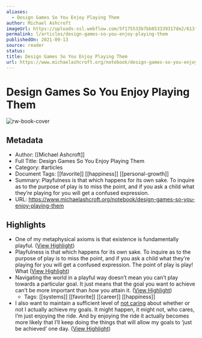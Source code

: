 ```yaml
---
aliases:
  - Design Games So You Enjoy Playing Them
author: Michael Ashcroft
imageUrl: https://uploads-ssl.webflow.com/5f175533b7bb853339317de2/613f378b2f124f4dc885516c_eleonora-k2UQ0DKctl4-unsplash.jpg
permalink: l/articles/design-games-so-you-enjoy-playing-them
publishedOn: 2021-09-13
source: reader
status: 
title: Design Games So You Enjoy Playing Them
url: https://www.michaelashcroft.org/notebook/design-games-so-you-enjoy-playing-them
---
```

# Design Games So You Enjoy Playing Them

![rw-book-cover](https://uploads-ssl.webflow.com/5f175533b7bb853339317de2/613f378b2f124f4dc885516c_eleonora-k2UQ0DKctl4-unsplash.jpg)

## Metadata

- Author: [[Michael Ashcroft]]
- Full Title: Design Games So You Enjoy Playing Them
- Category: #articles
- Document Tags: [[favorite]] [[happiness]] [[personal-growth]]
- Summary: Playfulness is that which happens for its own sake. To inquire as to the purpose of play is to miss the point, and if you ask a child what they’re playing for you will get a confused expression.
- URL: https://www.michaelashcroft.org/notebook/design-games-so-you-enjoy-playing-them

## Highlights

- One of my metaphysical axioms is that existence is fundamentally playful. ([View Highlight](https://read.readwise.io/read/01hz1zwtf5t7yctz8z2vwp16wv))
- Playfulness is that which happens for its own sake. To inquire as to the purpose of play is to miss the point, and if you ask a child what they’re playing for you will get a confused expression. The point of play is play! What ([View Highlight](https://read.readwise.io/read/01hz1zxa4xmje1nrx3dk3c73pc))
- Navigating the world in a playful way doesn’t mean you can’t play towards a particular goal. It just means that the goal you want to achieve can’t be more important than _how_ you attain it. ([View Highlight](https://read.readwise.io/read/01hz1zy250cqtykmk297fkr0zv))
    - Tags: [[systems]] [[favorite]] [[career]] [[happiness]]
- I also want to maintain a sufficient level of [not caring](https://www.michaelashcroft.org/notebook/not-caring-lets-us-perform-better) about whether or not I actually achieve my goals. It might happen, it might not, who cares, I’m just enjoying the ride. And by enjoying the ride it actually becomes more likely that I’ll keep doing the things that will allow my goals to ‘just be achieved’ one day. ([View Highlight](https://read.readwise.io/read/01hz1zzdptq58d365wkzej6j4t))
